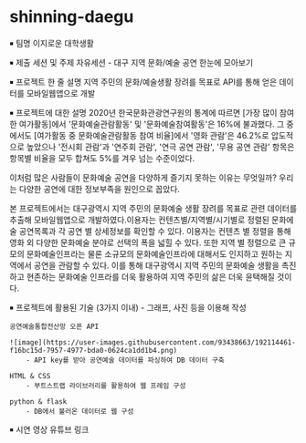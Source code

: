 # shinning-daegu
￭ 팀명
	이지로운 대학생활
  
￭ 제출 세션 및 주제
	자유세션 - 대구 지역 문화/예술 공연 한눈에 모아보기
  
￭ 프로젝트 한 줄 설명
	지역 주민의 문화/예술생활 장려를 목표로 API를 통해 얻은 데이터를 모바일웹앱으로 개발
  
￭ 프로젝트에 대한 설명
	2020년 한국문화관광연구원의 통계에 따르면 [가장 많이 참여한 여가활동]에서 '문화예술관람활동' 및 '문화예술참여활동'은 16%에 불과했다. 
  그 중에서도 [여가활동 중 문화예술관람활동 참여 비율]에서 '영화 관람'은 46.2%로 압도적으로 높았으나 '전시회 관람'과 '연주회 관람', '연극 공연 관람', '무용 공연 관람' 항목은 
  항목별 비율을 모두 합쳐도 5%를 겨우 넘는 수준이었다.
  
  이처럼 많은 사람들이 문화예술 공연을 다양하게 즐기지 못하는 이유는 무엇일까? 우리는 다양한 공연에 대한 정보부족을 원인으로 꼽았다.

  본 프로젝트에서는 대구광역시 지역 주민의 문화예술 생활 장려를 목표로 관련 데이터를 추출해 모바일웹앱으로 개발하였다.이용자는 컨텐츠별/지역별/시기별로 정렬된 문화에술 공연목록과 각 공연 별 상세정보를 확인할 수 있다. 이용자는 컨텐츠 별 정렬을 통해 영화 외 다양한 문화예술 분야로 선택의 폭을 넓힐 수 있다. 또한 지역 별 정렬으로 큰 규모의 문화예술인프라는 물론 소규모의 문화예술인프라에 대해서도 인지하고 원하는 지역에서 공연을 관람할 수 있다.
  이를 통해 대구광역시 지역 주민의 문화예술 생활을 촉진하고 현존하는 문화예술 인프라를 더욱 활용하여 지역 주민의 삶은 더욱 윤택해질 것이다.

￭ 프로젝트에 활용된 기술 (3가지 이내) - 그래프, 사진 등을 이용해 작성

	공연예술통합전산망 오픈 API
	
	![image](https://user-images.githubusercontent.com/93438663/192114461-f16bc15d-7957-4977-bda0-0624ca1dd1b4.png)
		- API key를 받아 공연예술 데이터를 파싱하여 DB 데이터 구축
	
	HTML & CSS
		- 부트스트랩 라이브러리를 활용하여 웹 프레임 구성
	
	python & flask
		- DB에서 불러온 데이터로 웹 구성
    
￭ 시연 영상
	유튜브 링크
